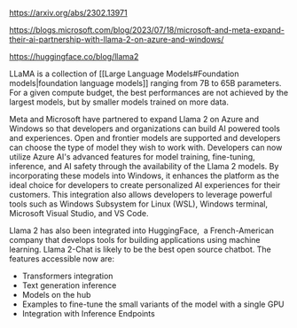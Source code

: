 https://arxiv.org/abs/2302.13971

https://blogs.microsoft.com/blog/2023/07/18/microsoft-and-meta-expand-their-ai-partnership-with-llama-2-on-azure-and-windows/

https://huggingface.co/blog/llama2

LLaMA is a collection of [[Large Language Models#Foundation models|foundation language models]] ranging from 7B to 65B parameters. For a given compute budget, the best performances are not achieved by the largest models, but by smaller models trained on more data. 

Meta and Microsoft have partnered to expand Llama 2 on Azure and Windows so that developers and organizations can build AI powered tools and experiences. Open and frontier models are supported and developers can choose the type of model they wish to work with.
Developers can now utilize Azure AI's advanced features for model training, fine-tuning, inference, and AI safety through the availability of the Llama 2 models. By incorporating these models into Windows, it enhances the platform as the ideal choice for developers to create personalized AI experiences for their customers. This integration also allows developers to leverage powerful tools such as Windows Subsystem for Linux (WSL), Windows terminal, Microsoft Visual Studio, and VS Code.

Llama 2 has also been integrated into HuggingFace,  a French-American company that develops tools for building applications using machine learning.  Llama 2-Chat is likely to be the best open source chatbot. The features accessible now are:

- Transformers integration
- Text generation inference
- Models on the hub
- Examples to fine-tune the small variants of the model with a single GPU
- Integration with Inference Endpoints